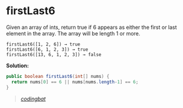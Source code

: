 # firstLast6

Given an array of ints, return true if 6 appears as either the first or last element in the array. The array will be length 1 or more.

```
firstLast6([1, 2, 6]) → true
firstLast6([6, 1, 2, 3]) → true
firstLast6([13, 6, 1, 2, 3]) → false
```

**Solution:**

```java
public boolean firstLast6(int[] nums) {
  return nums[0] == 6 || nums[nums.length-1] == 6;
}
```

> _[codingbat](http://codingbat.com/prob/p185685)_